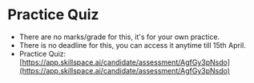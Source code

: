 # Practice Quiz

* There are no marks/grade for this, it's for your own practice.&#x20;
* There is no deadline for this, you can access it anytime till 15th April.
* Practice Quiz: [https://app.skillspace.ai/candidate/assessment/AgfGy3pNsdo](https://app.skillspace.ai/candidate/assessment/AgfGy3pNsdo)
